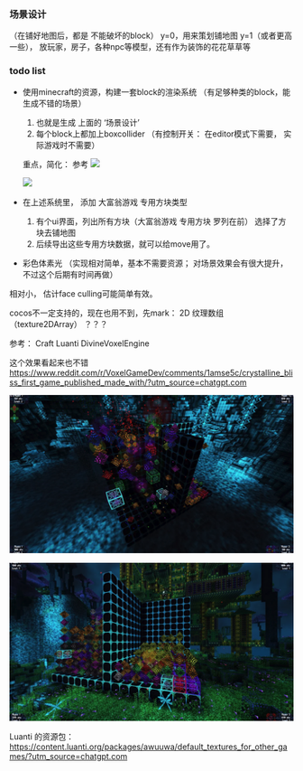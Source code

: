 
### 场景设计
（在铺好地图后，都是 不能破坏的block）
y=0，用来策划铺地图
y=1（或者更高一些）， 放玩家，房子，各种npc等模型，还有作为装饰的花花草草等



### todo list


- 使用minecraft的资源，构建一套block的渲染系统
（有足够种类的block，能生成不错的场景）
  1. 也就是生成 上面的 ‘场景设计’
  2. 每个block上都加上boxcollider （有控制开关： 在editor模式下需要， 实际游戏时不需要）

  重点，简化：
  参考
  ![](../../assets/images_md/image-2025-09-06T03-28-41-699Z.png)

  ![](../../assets/images_md/image-2025-09-06T03-30-00-556Z.png)

- 在上述系统里， 添加 大富翁游戏 专用方块类型
  1. 有个ui界面，列出所有方块（大富翁游戏 专用方块 罗列在前）
     选择了方块去铺地图
  2. 后续导出这些专用方块数据，就可以给move用了。


- 彩色体素光
  （实现相对简单，基本不需要资源； 对场景效果会有很大提升，不过这个后期有时间再做）






相对小，
估计face culling可能简单有效。


cocos不一定支持的，现在也用不到，先mark：
2D 纹理数组（texture2DArray） ？？？



参考：
Craft
Luanti
DivineVoxelEngine


这个效果看起来也不错
https://www.reddit.com/r/VoxelGameDev/comments/1amse5c/crystalline_bliss_first_game_published_made_with/?utm_source=chatgpt.com



![](../../../assets/images_md/image-2025-09-08T05-55-01-747Z.png)

![](../../../assets/images_md/image-2025-09-08T05-55-22-663Z.png)


Luanti 的资源包：
https://content.luanti.org/packages/awuuwa/default_textures_for_other_games/?utm_source=chatgpt.com